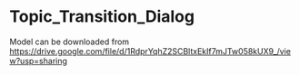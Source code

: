 # Topic_Transition_Dialog


Model can be downloaded from https://drive.google.com/file/d/1RdprYqhZ2SCBltxEkIf7mJTw058kUX9_/view?usp=sharing
